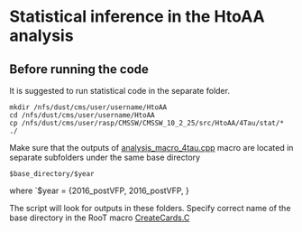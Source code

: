 # Statistical inference in the HtoAA analysis

## Before running the code
It is suggested to run statistical code in the separate folder.
```
mkdir /nfs/dust/cms/user/username/HtoAA
cd /nfs/dust/cms/user/username/HtoAA
cp /nfs/dust/cms/user/rasp/CMSSW/CMSSW_10_2_25/src/HtoAA/4Tau/stat/* ./
```

Make sure that the outputs of [analysis_macro_4tau.cpp]() macro are located in separate subfolders
under the same base directory
```
$base_directory/$year
```

where `$year = {2016_postVFP, 2016_postVFP, }

The script will look for outputs in these folders. Specify correct name of the base directory in the RooT macro [CreateCards.C]()

